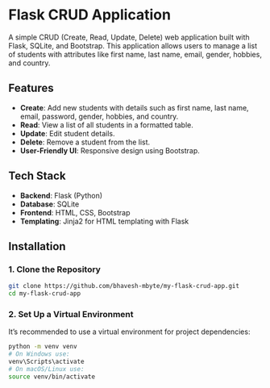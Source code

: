 # Flask CRUD Application

A simple CRUD (Create, Read, Update, Delete) web application built with Flask, SQLite, and Bootstrap. This application allows users to manage a list of students with attributes like first name, last name, email, gender, hobbies, and country.

## Features

- **Create**: Add new students with details such as first name, last name, email, password, gender, hobbies, and country.
- **Read**: View a list of all students in a formatted table.
- **Update**: Edit student details.
- **Delete**: Remove a student from the list.
- **User-Friendly UI**: Responsive design using Bootstrap.

## Tech Stack

- **Backend**: Flask (Python)
- **Database**: SQLite
- **Frontend**: HTML, CSS, Bootstrap
- **Templating**: Jinja2 for HTML templating with Flask

## Installation

### 1. Clone the Repository

```bash
git clone https://github.com/bhavesh-mbyte/my-flask-crud-app.git
cd my-flask-crud-app
```
### 2. Set Up a Virtual Environment

It’s recommended to use a virtual environment for project dependencies:
```bash
python -m venv venv
# On Windows use:
venv\Scripts\activate
# On macOS/Linux use:
source venv/bin/activate
```
